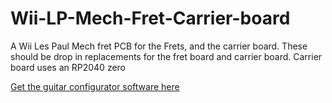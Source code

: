 # Wii-LP-Mech-Fret-Carrier-board
A Wii Les Paul Mech fret PCB for the Frets, and the carrier board. These should be drop in replacements for the fret board and carrier board. Carrier board uses an RP2040 zero

[Get the guitar configurator software here](https://github.com/Santroller/guitar-configurator/releases)
